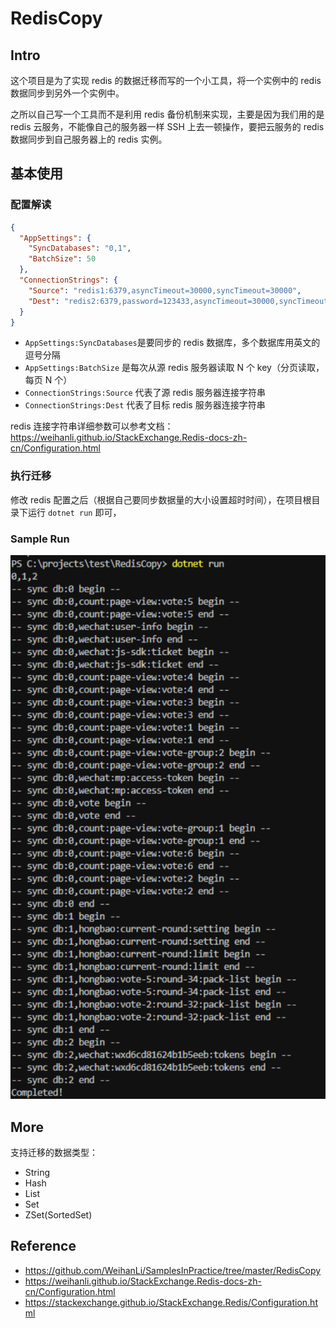 # RedisCopy

## Intro

这个项目是为了实现 redis 的数据迁移而写的一个小工具，将一个实例中的 redis 数据同步到另外一个实例中。

之所以自己写一个工具而不是利用 redis 备份机制来实现，主要是因为我们用的是 redis 云服务，不能像自己的服务器一样 SSH 上去一顿操作，要把云服务的 redis 数据同步到自己服务器上的 redis 实例。

## 基本使用

### 配置解读

``` json
{
  "AppSettings": {
    "SyncDatabases": "0,1",
    "BatchSize": 50
  },
  "ConnectionStrings": {
    "Source": "redis1:6379,asyncTimeout=30000,syncTimeout=30000",
    "Dest": "redis2:6379,password=123433,asyncTimeout=30000,syncTimeout=30000"
  }
}
```

- `AppSettings:SyncDatabases`是要同步的 redis 数据库，多个数据库用英文的逗号分隔
- `AppSettings:BatchSize` 是每次从源 redis 服务器读取 N 个 key（分页读取，每页 N 个）
- `ConnectionStrings:Source` 代表了源 redis 服务器连接字符串
- `ConnectionStrings:Dest` 代表了目标 redis 服务器连接字符串

redis 连接字符串详细参数可以参考文档：<https://weihanli.github.io/StackExchange.Redis-docs-zh-cn/Configuration.html>

### 执行迁移

修改 redis 配置之后（根据自己要同步数据量的大小设置超时时间），在项目根目录下运行 `dotnet run` 即可，

### Sample Run

![sample](./images/sample.png)

## More

支持迁移的数据类型：

- String
- Hash
- List
- Set
- ZSet(SortedSet)

## Reference

- <https://github.com/WeihanLi/SamplesInPractice/tree/master/RedisCopy>
- <https://weihanli.github.io/StackExchange.Redis-docs-zh-cn/Configuration.html>
- <https://stackexchange.github.io/StackExchange.Redis/Configuration.html>

